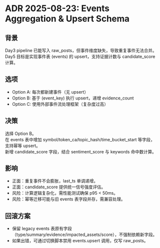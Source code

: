 # ADR 2025-08-23: Events Aggregation & Upsert Schema

## 背景

Day3 pipeline 已能写入 raw_posts，但事件维度缺失，导致重复事件无法合并。  
Day5 目标是实现事件表 (events) 的 upsert，支持证据计数与 candidate_score 计算。

## 选项

- Option A: 每次都新建事件（无 upsert）
- Option B: 基于 (event_key) 执行 upsert，递增 evidence_count
- Option C: 使用外部事件流处理框架（复杂度过高）

## 决策

选择 Option B。  
在 events 表中增加 symbol/token_ca/topic_hash/time_bucket_start 等字段，支持幂等 upsert。  
新增 candidate_score 字段，结合 sentiment_score 与 keywords 命中数计算。

## 影响

- 正面：重复事件不会膨胀，last_ts 单调递增。
- 正面：candidate_score 提供统一信号强度评估。
- 风险：计算逻辑复杂化，需性能测试确保 p95 < 50ms。
- 风险：幂等迁移可能与旧 events 表字段并存，需兼容处理。

## 回滚方案

- 保留 legacy events 表原有字段（type/summary/evidence/impacted_assets/score），不强制依赖新字段。
- 如果出错，可通过切换脚本禁用 events.upsert 调用，仅写 raw_posts。
